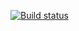 [![Build status](https://ci.appveyor.com/api/projects/status/4gid8nwagk92bp7n?svg=true)](https://ci.appveyor.com/project/SergeiAnatolich/gradle-1-2-part-3-postman-echo)